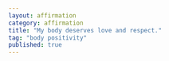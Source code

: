 ```yaml
---
layout: affirmation  
category: affirmation  
title: "My body deserves love and respect."  
tag: "body positivity"
published: true
---
```

